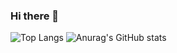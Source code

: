 ### Hi there 👋

![Top Langs](https://github-readme-stats.vercel.app/api/top-langs/?username=MikelTolino&theme=white)
![Anurag's GitHub stats](https://github-readme-stats.vercel.app/api?username=MikelTolino&show_icons=true&theme=dark)

<!--
**MikelTolino/MikelTolino** is a ✨ _special_ ✨ repository because its `README.md` (this file) appears on your GitHub profile.

Here are some ideas to get you started:

- 🔭 I’m currently working on ...
- 🌱 I’m currently learning ...
- 👯 I’m looking to collaborate on ...
- 🤔 I’m looking for help with ...
- 💬 Ask me about ...
- 📫 How to reach me: ...
- 😄 Pronouns: ...
- ⚡ Fun fact: ...
-->
